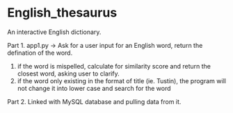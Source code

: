 # English_thesaurus
An interactive English dictionary.

Part 1. app1.py -> Ask for a user input for an English word, return the defination of the word.
1) if the word is mispelled, calculate for similarity score and return the closest word, asking user to clarify.
2) if the word only existing in the format of title (ie. Tustin), the program will not change it into lower case and search for the word

Part 2. Linked with MySQL database and pulling data from it.

